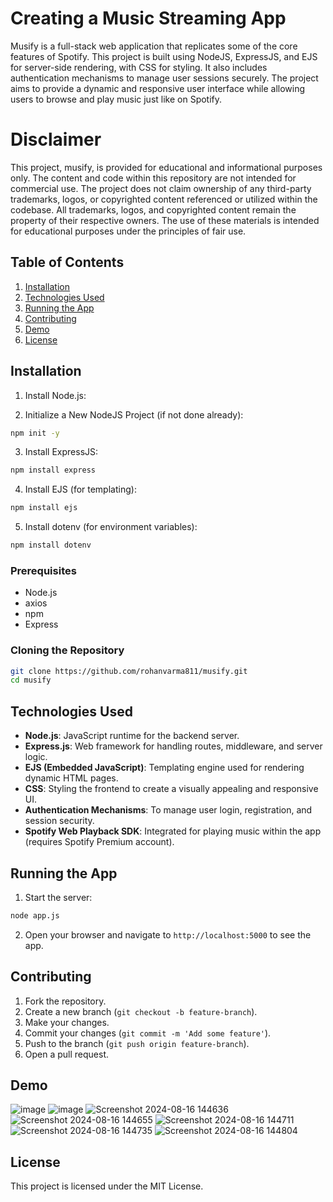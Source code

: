 # Creating a Music Streaming App

Musify is a full-stack web application that replicates some of the core features of Spotify. This project is built using NodeJS, ExpressJS, and EJS for server-side rendering, with CSS for styling. It also includes authentication mechanisms to manage user sessions securely. The project aims to provide a dynamic and responsive user interface while allowing users to browse and play music just like on Spotify.

# Disclaimer

This project, musify, is provided for educational and informational purposes only. The content and code within this repository are not intended for commercial use. The project does not claim ownership of any third-party trademarks, logos, or copyrighted content referenced or utilized within the codebase. All trademarks, logos, and copyrighted content remain the property of their respective owners. The use of these materials is intended for educational purposes under the principles of fair use.

## Table of Contents

1. [Installation](#installation)
2. [Technologies Used](#technologies-used)
3. [Running the App](#running-the-app)
4. [Contributing](#contributing)
5. [Demo](#demo)
6. [License](#license)

## Installation

1. Install Node.js:

2. Initialize a New NodeJS Project (if not done already):

```bash
npm init -y
```

3. Install ExpressJS:

```bash
npm install express
```

4. Install EJS (for templating):

```bash
npm install ejs
```

5. Install dotenv (for environment variables):

```bash
npm install dotenv
```

### Prerequisites

- Node.js
- axios
- npm
- Express

### Cloning the Repository

```bash
git clone https://github.com/rohanvarma811/musify.git
cd musify 
```

## Technologies Used

- **Node.js**: JavaScript runtime for the backend server.
- **Express.js**: Web framework for handling routes, middleware, and server logic.
- **EJS (Embedded JavaScript)**: Templating engine used for rendering dynamic HTML pages.
- **CSS**: Styling the frontend to create a visually appealing and responsive UI.
- **Authentication Mechanisms**: To manage user login, registration, and session security.
- **Spotify Web Playback SDK**: Integrated for playing music within the app (requires Spotify Premium account).


## Running the App

1. Start the server:

```bash
node app.js
```

2. Open your browser and navigate to `http://localhost:5000` to see the app.

## Contributing

1. Fork the repository.
2. Create a new branch (`git checkout -b feature-branch`).
3. Make your changes.
4. Commit your changes (`git commit -m 'Add some feature'`).
5. Push to the branch (`git push origin feature-branch`).
6. Open a pull request.

## Demo

![image](https://github.com/user-attachments/assets/37feb513-a480-4b70-aa3d-40383229a3bb)
![image](https://github.com/user-attachments/assets/2a415cf0-ddd5-4a9e-9100-e3275b561dfa)
![Screenshot 2024-08-16 144636](https://github.com/user-attachments/assets/6c97197a-76e7-496b-a29b-af2a00f82561)
![Screenshot 2024-08-16 144655](https://github.com/user-attachments/assets/22ae0b9c-6b87-4b78-99cc-cfb089da30f1)
![Screenshot 2024-08-16 144711](https://github.com/user-attachments/assets/80fd1768-24b8-4157-ab20-f5a632c7868f)
![Screenshot 2024-08-16 144735](https://github.com/user-attachments/assets/1e2d7d72-25db-4ac1-863d-0c8267096081)
![Screenshot 2024-08-16 144804](https://github.com/user-attachments/assets/200abfab-d7b0-42e0-8747-7d14c98a3055)

## License

This project is licensed under the MIT License.